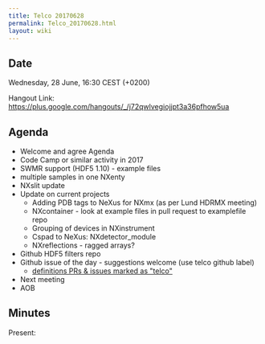 ```yaml
---
title: Telco 20170628
permalink: Telco_20170628.html
layout: wiki
---
```


Date
----

Wednesday, 28 June, 16:30 CEST (+0200)

<!-- end of autogeneration -->

Hangout Link:
<https://plus.google.com/hangouts/_/j72qwlvegiojjpt3a36pfhow5ua>

Agenda
------

-   Welcome and agree Agenda
-   Code Camp or similar activity in 2017
-   SWMR support (HDF5 1.10) - example files
-   multiple samples in one NXenty
-   NXslit update
-   Update on current projects
	-   Adding PDB tags to NeXus for NXmx (as per Lund HDRMX meeting)
	-   NXcontainer - look at example files in pull request to examplefile repo
	-   Grouping of devices in NXinstrument
	-   Cspad to NeXus: NXdetector_module
	-   NXreflections - ragged arrays?
-   Github HDF5 filters repo
-   Github issue of the day - suggestions welcome (use telco github label)
    - [definitions PRs & issues marked as "telco"](https://github.com/nexusformat/definitions/labels/telco)
-   Next meeting
-   AOB

Minutes
-------

Present: 

